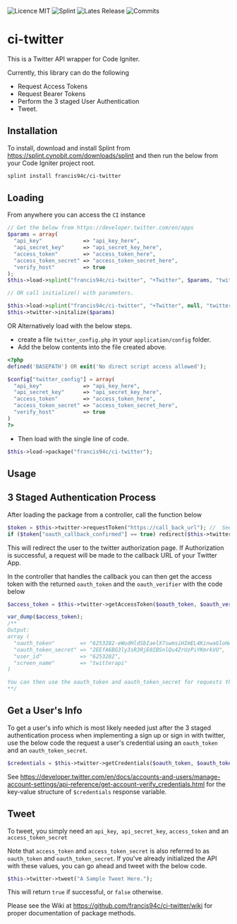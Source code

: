 ![Licence MIT](https://img.shields.io/github/license/francis94c/ci-twitter.svg) ![Splint](https://img.shields.io/badge/splint--ci-francis94c%2Fci--twitter-orange.svg) ![Lates Release](https://img.shields.io/github/release/francis94c/ci-twitter.svg) ![Commits](https://img.shields.io/github/last-commit/francis94c/ci-twitter.svg)
# ci-twitter
This is a Twitter API wrapper for Code Igniter.

Currently, this library can do the following

* Request Access Tokens
* Request Bearer Tokens
* Perform the 3 staged User Authentication
* Tweet.

## Installation ##
To install, download and install Splint from <https://splint.cynobit.com/downloads/splint> and then run the below from your Code Igniter project root.

```bash
splint install francis94c/ci-twitter
```
## Loading ##
From anywhere you can access the ```CI``` instance

```php
// Get the below from https://developer.twitter.com/en/apps
$params = array(
  "api_key"             => "api_key_here",
  "api_secret_key"      => "api_secret_key_here",
  "access_token"        => "access_token_here",
  "access_token_secret" => "access_token_secret_here",
  "verify_host"         => true
);
$this->load->splint("francis94c/ci-twitter", "+Twitter", $params, "twitter");

// OR call initialize() with parameters.

$this->load->splint("francis94c/ci-twitter", "+Twitter", null, "twitter");
$this->twitter->initalize($params)
```

 OR Alternatively load with the below steps.

 * create a file ```twitter_config.php``` in your ```application/config``` folder.
 * Add the below contents into the file created above.

 ```php
 <?php
 defined('BASEPATH') OR exit('No direct script access allowed');

 $config["twitter_config"] = array(
   "api_key"             => "api_key_here",
   "api_secret_key"      => "api_secret_key_here",
   "access_token"        => "access_token_here",
   "access_token_secret" => "access_token_secret_here",
   "verify_host"         => true
 )
 ?>
 ```
* Then load with the single line of code.

```php
$this->load->package("francis94c/ci-twitter");
```
## Usage ##

## 3 Staged Authentication Process

After loading the package from a controller, call the function below

```php
$token = $this->twitter->requestToken("https://call_back_url"); //  See https://developer.twitter.com/en/docs/basics/apps/guides/callback-urls.html for call back urls
if ($token["oauth_callback_confirmed"] == true) redirect($this->twitter->getAuthorizeUrl($token["oauth_token"]));
```

This will redirect the user to the twitter authorization page. If Authorization is successful, a request will be made to the callback URL of your Twitter  App. 

In the controller that handles the callback you can then get the access token with the returned ```oauth_token``` and the ```oauth_verifier``` with the code below

```php
$access_token = $this->twitter->getAccessToken($oauth_token, $oauth_verifier);

var_dump($access_token);
/**
Output:
array (
  "oauth_token"        => "6253282-eWudHldSbIaelX7swmsiHImEL4KinwaGloHANdrY",
  "oauth_token_secret" => "2EEfA6BG3ly3sR3RjE0IBSnlQu4ZrUzPiYKmrkVU",
  "user_id"            => "6253282",
  "screen_name"        => "twitterapi"
)

You can then use the oauth_token and oauth_token_secret for requests that need user authentication.
**/
```

## Get a User's Info ##

To get a user's info which is most likely needed just after the 3 staged authentication process when implementing a sign up or sign in with twitter, use the below code the request a user's credential using an ```oauth_token ``` and an ```oauth_token_secret```.

```php
$credentials = $this->twitter->getCredentials($oauth_token, $oauth_token_secret);
```

See https://developer.twitter.com/en/docs/accounts-and-users/manage-account-settings/api-reference/get-account-verify_credentials.html for the key-value structure of ```$credentials``` response variable.

## Tweet ##

To tweet, you simply need an ```api_key```,``` api_secret_key```, ```access_token``` and an ```access_token_secret```

Note that ```access_token``` and ```access_token_secret``` is also referred to as ```oauth_token``` and ```oauth_token_secret```. If you've already initialized the API with these values, you can go ahead and tweet with the below code.

```php
$this->twitter->tweet("A Sample Tweet Here.");
```

This will return ```true``` if successful, or ```false``` otherwise.

Please see the Wiki at <https://github.com/francis94c/ci-twitter/wiki> for proper documentation of package methods.